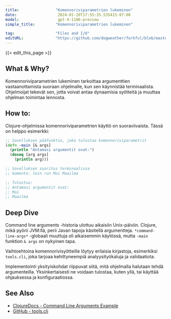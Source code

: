 ```yaml
---
title:                "Komennoriviparametrien lukeminen"
date:                  2024-01-20T17:55:35.535415-07:00
model:                 gpt-4-1106-preview
simple_title:         "Komennoriviparametrien lukeminen"

tag:                  "Files and I/O"
editURL:              "https://github.com/dogweather/forkful/blob/master/content/fi/clojure/reading-command-line-arguments.md"
---
```


{{< edit_this_page >}}

## What & Why?
Komennoriviparametrien lukeminen tarkoittaa argumenttien vastaanottamista suoraan ohjelmalle, kun sen käynnistää terminaalista. Ohjelmoijat tekevät sen, jotta voivat antaa dynaamisia syötteitä ja muuttaa ohjelman toimintaa lennosta.

## How to:
Clojure-ohjelmissa komennoriviparametrien käyttö on suoraviivaista. Tässä on helppo esimerkki:

```Clojure
;; Sovelluksen pääfunktio, joka tulostaa komennoriviparametrit
(defn -main [& args]
  (println "Antamasi argumentit ovat:")
  (doseq [arg args]
    (println arg)))

;; Sovelluksen suoritus terminaalissa
;; komento: lein run Moi Maailma

;; Tulostuu:
;; Antamasi argumentit ovat:
;; Moi
;; Maailma
```

## Deep Dive
Command line arguments -historia ulottuu aikaisiin Unix-päiviin. Clojure, mikä pyörii JVM:llä, perii Javan tapoja käsitellä argumentteja. `*command-line-args*` -globaali muuttuja oli aikaisemmin käytössä, mutta `-main` funktion `& args` on nykyinen tapa.

Vaihtoehtoina komennorivisyötteille löytyy erilaisia kirjastoja, esimerkiksi `tools.cli`, joka tarjoaa kehittyneempiä analyysityökaluja ja validaatiota.

Implementointi yksityiskohdat riippuvat siitä, mitä ohjelmalla halutaan tehdä argumenteilla. Yksinkertaisesti ne voidaan tulostaa, kuten yllä, tai käyttää ohjauksessa ja konfiguraatiossa.

## See Also
- [ClojureDocs - Command Line Arguments Example](https://clojuredocs.org/clojure.core/*command-line-args*)
- [GitHub - tools.cli](https://github.com/clojure/tools.cli)
